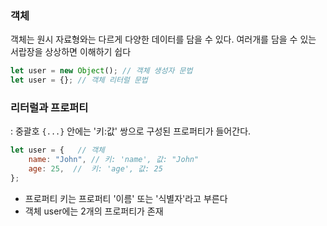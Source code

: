 ### 객체

객체는 원시 자료형와는 다르게 다양한 데이터를 담을 수 있다. 여러개를 담을 수 있는 서랍장을 상상하면 이해하기 쉽다

```jsx
let user = new Object(); // 객체 생성자 문법
let user = {}; // 객체 리터럴 문법
```

### 리터럴과 프로퍼티

: 중괄호 `{...}` 안에는 '키:값' 쌍으로 구성된 프로퍼티가 들어간다.

```jsx
let user = {   // 객체
	name: "John", // 키: 'name', 값: "John"
	age: 25,  //  키: 'age', 값: 25
};
```

- 프로퍼티 키는 프로퍼티 '이름' 또는 '식별자'라고 부른다
- 객체 user에는 2개의 프로퍼티가 존재